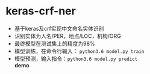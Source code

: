 # keras-crf-ner
- 基于keras及crf实现中文命名实体识别
- 识别实体为人名/PER，地点/LOC，机构/ORG
- 最终模型在测试集上的精度为98%
- 模型训练，在命令行输入： `python3.6 model.py train`
- 模型预测，输入指令：`python3.6 model.py predict`  
**demo**
